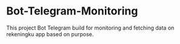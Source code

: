 # Bot-Telegram-Monitoring
This project Bot Telegram build for monitoring and fetching data on rekeningku app based on purpose.
